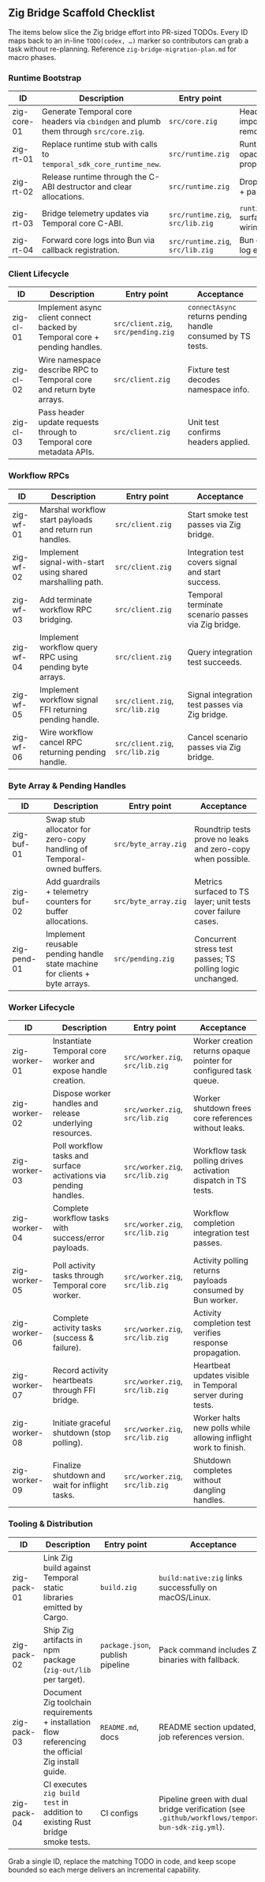 ## Zig Bridge Scaffold Checklist

The items below slice the Zig bridge effort into PR-sized TODOs. Every ID maps back to an in-line
`TODO(codex, …)` marker so contributors can grab a task without re-planning. Reference
`zig-bridge-migration-plan.md` for macro phases.

### Runtime Bootstrap

| ID | Description | Entry point | Acceptance |
|----|-------------|-------------|------------|
| zig-core-01 | Generate Temporal core headers via `cbindgen` and plumb them through `src/core.zig`. | `src/core.zig` | Headers vendored + imported; stubs removed. |
| zig-rt-01 | Replace runtime stub with calls to `temporal_sdk_core_runtime_new`. | `src/runtime.zig` | Runtime handle stores opaque pointer; error propagation verified. |
| zig-rt-02 | Release runtime through the C-ABI destructor and clear allocations. | `src/runtime.zig` | Drop routine calls C core + passes tests. |
| zig-rt-03 | Bridge telemetry updates via Temporal core C-ABI. | `src/runtime.zig`, `src/lib.zig` | `runtime.updateTelemetry` surfaces exporter wiring. |
| zig-rt-04 | Forward core logs into Bun via callback registration. | `src/runtime.zig`, `src/lib.zig` | Bun callback receives log events during tests. |

### Client Lifecycle

| ID | Description | Entry point | Acceptance |
|----|-------------|-------------|------------|
| zig-cl-01 | Implement async client connect backed by Temporal core + pending handles. | `src/client.zig`, `src/pending.zig` | `connectAsync` returns pending handle consumed by TS tests. |
| zig-cl-02 | Wire namespace describe RPC to Temporal core and return byte arrays. | `src/client.zig` | Fixture test decodes namespace info. |
| zig-cl-03 | Pass header update requests through to Temporal core metadata APIs. | `src/client.zig` | Unit test confirms headers applied. |

### Workflow RPCs

| ID | Description | Entry point | Acceptance |
|----|-------------|-------------|------------|
| zig-wf-01 | Marshal workflow start payloads and return run handles. | `src/client.zig` | Start smoke test passes via Zig bridge. |
| zig-wf-02 | Implement signal-with-start using shared marshalling path. | `src/client.zig` | Integration test covers signal and start success. |
| zig-wf-03 | Add terminate workflow RPC bridging. | `src/client.zig` | Temporal terminate scenario passes via Zig bridge. |
| zig-wf-04 | Implement workflow query RPC using pending byte arrays. | `src/client.zig` | Query integration test succeeds. |
| zig-wf-05 | Implement workflow signal FFI returning pending handle. | `src/client.zig`, `src/lib.zig` | Signal integration test passes via Zig bridge. |
| zig-wf-06 | Wire workflow cancel RPC returning pending handle. | `src/client.zig`, `src/lib.zig` | Cancel scenario passes via Zig bridge. |

### Byte Array & Pending Handles

| ID | Description | Entry point | Acceptance |
|----|-------------|-------------|------------|
| zig-buf-01 | Swap stub allocator for zero-copy handling of Temporal-owned buffers. | `src/byte_array.zig` | Roundtrip tests prove no leaks and zero-copy when possible. |
| zig-buf-02 | Add guardrails + telemetry counters for buffer allocations. | `src/byte_array.zig` | Metrics surfaced to TS layer; unit tests cover failure cases. |
| zig-pend-01 | Implement reusable pending handle state machine for clients + byte arrays. | `src/pending.zig` | Concurrent stress test passes; TS polling logic unchanged. |

### Worker Lifecycle

| ID | Description | Entry point | Acceptance |
|----|-------------|-------------|------------|
| zig-worker-01 | Instantiate Temporal core worker and expose handle creation. | `src/worker.zig`, `src/lib.zig` | Worker creation returns opaque pointer for configured task queue. |
| zig-worker-02 | Dispose worker handles and release underlying resources. | `src/worker.zig`, `src/lib.zig` | Worker shutdown frees core references without leaks. |
| zig-worker-03 | Poll workflow tasks and surface activations via pending handles. | `src/worker.zig`, `src/lib.zig` | Workflow task polling drives activation dispatch in TS tests. |
| zig-worker-04 | Complete workflow tasks with success/error payloads. | `src/worker.zig`, `src/lib.zig` | Workflow completion integration test passes. |
| zig-worker-05 | Poll activity tasks through Temporal core worker. | `src/worker.zig`, `src/lib.zig` | Activity polling returns payloads consumed by Bun worker. |
| zig-worker-06 | Complete activity tasks (success & failure). | `src/worker.zig`, `src/lib.zig` | Activity completion test verifies response propagation. |
| zig-worker-07 | Record activity heartbeats through FFI bridge. | `src/worker.zig`, `src/lib.zig` | Heartbeat updates visible in Temporal server during tests. |
| zig-worker-08 | Initiate graceful shutdown (stop polling). | `src/worker.zig`, `src/lib.zig` | Worker halts new polls while allowing inflight work to finish. |
| zig-worker-09 | Finalize shutdown and wait for inflight tasks. | `src/worker.zig`, `src/lib.zig` | Shutdown completes without dangling handles. |

### Tooling & Distribution

| ID | Description | Entry point | Acceptance |
|----|-------------|-------------|------------|
| zig-pack-01 | Link Zig build against Temporal static libraries emitted by Cargo. | `build.zig` | `build:native:zig` links successfully on macOS/Linux. |
| zig-pack-02 | Ship Zig artifacts in npm package (`zig-out/lib` per target). | `package.json`, publish pipeline | Pack command includes Zig binaries with fallback. |
| zig-pack-03 | Document Zig toolchain requirements + installation flow referencing the official Zig install guide. | `README.md`, docs | README section updated, CI job references version. |
| zig-pack-04 | CI executes `zig build test` in addition to existing Rust bridge smoke tests. | CI configs | Pipeline green with dual bridge verification (see `.github/workflows/temporal-bun-sdk-zig.yml`). |

Grab a single ID, replace the matching TODO in code, and keep scope bounded so each merge delivers
an incremental capability.
